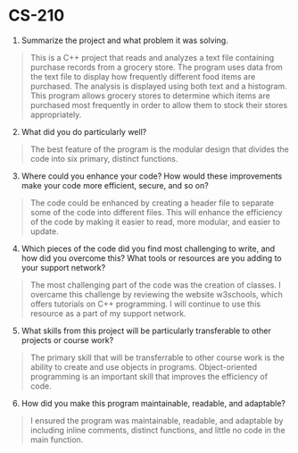 # CS-210
1. Summarize the project and what problem it was solving.
> This is a C++ project that reads and analyzes a text file containing purchase records from a grocery store. The program uses data from the text file to display how frequently different food items are purchased. The analysis is displayed using both text and a histogram. This program allows grocery stores to determine which items are purchased most frequently in order to allow them to stock their stores appropriately.
2. What did you do particularly well?
> The best feature of the program is the modular design that divides the code into six primary, distinct functions.
3. Where could you enhance your code? How would these improvements make your code more efficient, secure, and so on?
> The code could be enhanced by creating a header file to separate some of the code into different files. This will enhance the efficiency of the code by making it easier to read, more modular, and easier to update. 
4. 	Which pieces of the code did you find most challenging to write, and how did you overcome this? What tools or resources are you adding to your support network?
> The most challenging part of the code was the creation of classes. I overcame this challenge by reviewing the website w3schools, which offers tutorials on C++ programming. I will continue to use this resource as a part of my support network.
5. What skills from this project will be particularly transferable to other projects or course work?
> The primary skill that will be transferrable to other course work is the ability to create and use objects in programs. Object-oriented programming is an important skill that improves the efficiency of code.
6. 	How did you make this program maintainable, readable, and adaptable?
> I ensured the program was maintainable, readable, and adaptable by including inline comments, distinct functions, and little no code in the main function.
